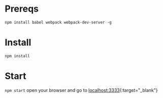 # Prereqs
`npm install babel webpack webpack-dev-server -g`

# Install
`npm install`

# Start
`npm start`
open your browser and go to [localhost:3333](http://localhost:3333){:target="_blank"}
